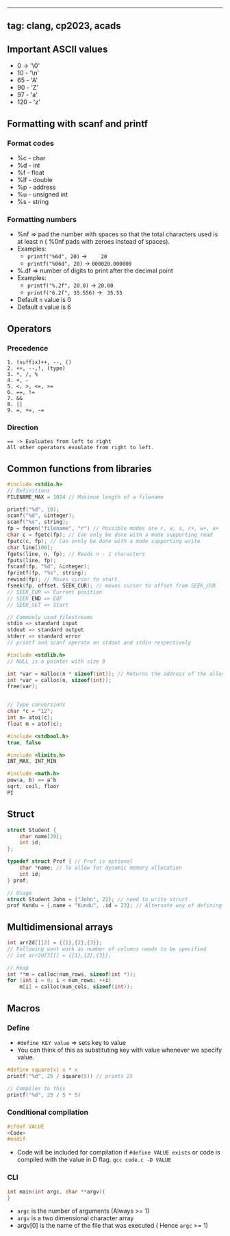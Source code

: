 
---
tag: clang, cp2023, acads
---

## Important ASCII values
 - 0 -> '\\0'
 - 10 - '\\n'
 - 65 - 'A'
 - 90 - 'Z'
 - 97 - 'a'
 - 120 - 'z'

## Formatting with scanf and printf
 ### Format codes
 - %c - char 
 - %d - int 
 - %f - float 
 - %lf - double 
 - %p - address
 - %u - unsigned int
 - %s - string 
 ### Formatting numbers 
  - %nf => pad the number with spaces so that the total characters used is at least n ( %0nf pads with zeroes instead of spaces).
  - Examples: 
	  - `printf("%6d", 20)` -> `    20`
	  - `printf("%06d", 20)` -> `000020.000000` 
  - %.df => number of digits to print after the decimal point 
  - Examples: 
	  - `printf("%.2f", 20.0)` -> `20.00`
	  - `printf("6.2f", 35.556)` -> ` 35.55`
  - Default `n` value is 0
  - Default `d` value is 6

## Operators 
 ### Precedence 
	1. (suffix)++, --, () 
	2. ++, --,!, (type) 
	3. *, /, %
	4. +, -
	5. <, >, <=, >=
	6. ==, !=
	7. &&
	8. || 
	9. =, +=, -=
 
 ### Direction 
	== -> Evaluates from left to right 
	All other operators evaulate from right to left.
 

## Common functions from libraries

 ```c
 #include <stdio.h>
// Definitions 
FILENAME_MAX = 1024 // Maximum length of a filename

printf("%d", 10);
scanf("%d", &integer);
scanf("%s", string);
fp = fopen("filename", "r") // Possible modes are r, w, a, r+, w+, a+
char c = fgetc(fp); // Can only be done with a mode supporting read
fputc(c, fp); // Can o>nly be done with a mode supporting write
char line[100];
fgets(line, n, fp); // Reads n - 1 characters
fputs(line, fp);
fscanf(fp, "%d", &integer);
fprintf(fp, "%s", string);
rewind(fp); // Moves cursor to start
fseek(fp, offset, SEEK_CUR); // moves cursor to offset from SEEK_CUR 
// SEEK_CUR => Current position 
// SEEK_END => EOF
// SEEK_SET => Start

// Commonly used filestreams
stdin => standard input 
stdout => standard output 
stderr => standard error
// printf and scanf operate on stdout and stdin respectively
```

```c
#include <stdlib.h>
// NULL is a pointer with size 8

int *var = malloc(n * sizeof(int)); // Returns the address of the allocated memory
int *var = calloc(n, sizeof(int));
free(var);


// Type conversions
char *c = "12";
int n= atoi(c);
float m = atof(c);
```

```c
#include <stdbool.h>
true, false

#include <limits.h>
INT_MAX, INT_MIN

#include <math.h>
pow(a, b) == a^b
sqrt, ceil, floor
PI
```

## Struct 
```c
struct Student {
	char name[20];
	int id;
};

typedef struct Prof { // Prof is optional
	char *name; // To allow for dynamic memory allocation
	int id;
} prof;

// Usage 
struct Student John = {"John", 22}; // need to write struct
prof Kundu = {.name = "Kundu", .id = 23}; // Alternate way of defining 

```

## Multidimensional arrays

```c
int arr2d[][2] = {{1},{2},{3}};
// Following wont work as number of columns needs to be specified
// int arr2d[3][] = {{1},{2},{3}};

// Heap 
int **m = calloc(num_rows, sizeof(int *));
for (int i = 0; i < num_rows; ++i)
	m[i] = calloc(num_cols, sizeof(int));
```


## Macros 
 ### Define 
  - `#define KEY value` => sets key to value 
  - You can think of this as substituting key with value whenever we specify value. 
  
```c
#define square(x) x * x 
printf("%d", 25 / square(5)) // prints 25

// Compiles to this 
printf("%d", 25 / 5 * 5)
```


 ### Conditional compilation
```c
#ifdef VALUE
<Code>
#endif
```
 - Code will be included for compilation if `#define VALUE exists` or code is compiled with the value in D flag. `gcc code.c -D VALUE`

### CLI

```c
int main(int argc, char **argv){
}
```
 - `argc` is the number of arguments (Always >= 1)
 - `argv` is a two dimensional character array 
 - argv[0] is the name of the file that was executed ( Hence `argc` >= 1)
